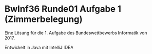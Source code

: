 # BwInf36 Runde01 Aufgabe 1 (Zimmerbelegung)
Eine Lösung für die 1. Aufgabe des Bundeswettbewerbs Informatik von 2017.

Entwickelt in Java mit IntelliJ IDEA

